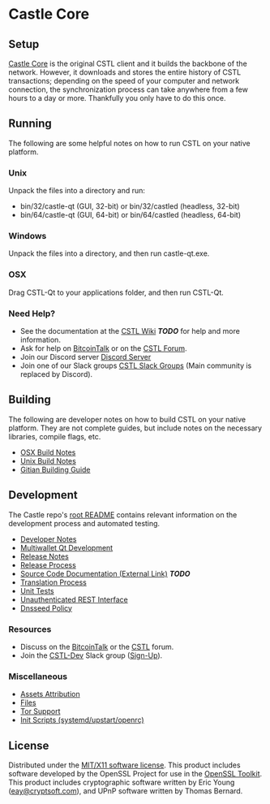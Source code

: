 Castle Core
=====================

Setup
---------------------
[Castle Core](http://castle.org/wallet) is the original CSTL client and it builds the backbone of the network. However, it downloads and stores the entire history of CSTL transactions; depending on the speed of your computer and network connection, the synchronization process can take anywhere from a few hours to a day or more. Thankfully you only have to do this once.

Running
---------------------
The following are some helpful notes on how to run CSTL on your native platform.

### Unix

Unpack the files into a directory and run:

- bin/32/castle-qt (GUI, 32-bit) or bin/32/castled (headless, 32-bit)
- bin/64/castle-qt (GUI, 64-bit) or bin/64/castled (headless, 64-bit)

### Windows

Unpack the files into a directory, and then run castle-qt.exe.

### OSX

Drag CSTL-Qt to your applications folder, and then run CSTL-Qt.

### Need Help?

* See the documentation at the [CSTL Wiki](https://en.bitcoin.it/wiki/Main_Page) ***TODO***
for help and more information.
* Ask for help on [BitcoinTalk](https://bitcointalk.org/index.php?topic=1262920.0) or on the [CSTL Forum](http://forum.castle.org/).
* Join our Discord server [Discord Server](https://discord.castle.org)
* Join one of our Slack groups [CSTL Slack Groups](https://castle.org/slack-logins/) (Main community is replaced by Discord).

Building
---------------------
The following are developer notes on how to build CSTL on your native platform. They are not complete guides, but include notes on the necessary libraries, compile flags, etc.

- [OSX Build Notes](build-osx.md)
- [Unix Build Notes](build-unix.md)
- [Gitian Building Guide](gitian-building.md)

Development
---------------------
The Castle repo's [root README](https://github.com/CSTL-Project/CSTL/blob/master/README.md) contains relevant information on the development process and automated testing.

- [Developer Notes](developer-notes.md)
- [Multiwallet Qt Development](multiwallet-qt.md)
- [Release Notes](release-notes.md)
- [Release Process](release-process.md)
- [Source Code Documentation (External Link)](https://dev.visucore.com/bitcoin/doxygen/) ***TODO***
- [Translation Process](translation_process.md)
- [Unit Tests](unit-tests.md)
- [Unauthenticated REST Interface](REST-interface.md)
- [Dnsseed Policy](dnsseed-policy.md)

### Resources

* Discuss on the [BitcoinTalk](https://bitcointalk.org/index.php?topic=1262920.0) or the [CSTL](http://forum.castle.org/) forum.
* Join the [CSTL-Dev](https://castle-dev.slack.com/) Slack group ([Sign-Up](https://castle-dev.herokuapp.com/)).

### Miscellaneous
- [Assets Attribution](assets-attribution.md)
- [Files](files.md)
- [Tor Support](tor.md)
- [Init Scripts (systemd/upstart/openrc)](init.md)

License
---------------------
Distributed under the [MIT/X11 software license](http://www.opensource.org/licenses/mit-license.php).
This product includes software developed by the OpenSSL Project for use in the [OpenSSL Toolkit](https://www.openssl.org/). This product includes
cryptographic software written by Eric Young ([eay@cryptsoft.com](mailto:eay@cryptsoft.com)), and UPnP software written by Thomas Bernard.
